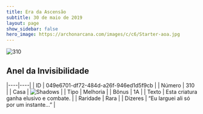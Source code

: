 ```yaml
---
title: Era da Ascensão
subtitle: 30 de maio de 2019
layout: page
show_sidebar: false
hero_image: https://archonarcana.com/images/c/c6/Starter-aoa.jpg
---
```


![310](https://cdn.keyforgegame.com/media/card_front/pt/435_310_G5GW594MQH8Q_pt.png)

## Anel da Invisibilidade

|----|----|
| ID | 049e6701-df72-484d-a26f-946ed1d5f9cb |
| Número | 310 |
| Casa | ![Shadows](https://archonarcana.com/images/thumb/e/ee/Shadows.png/22px-Shadows.png "Sombras") |
| Tipo | Melhoria |
| Bônus | 1A |
| Texto | Esta criatura ganha elusivo e combate. |
| Raridade | Rara |
| Dizeres | “Eu larguei ali só por um instante…” |